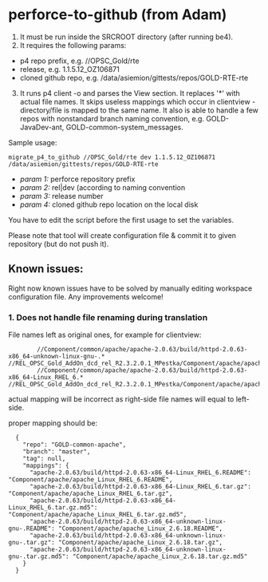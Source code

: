 # perforce-to-github (from Adam)

1. It must be run inside the SRCROOT directory (after running be4). 
2. It requires the following params:
- p4 repo prefix, e.g. //OPSC_Gold/rte
- release, e.g. 1.1.5.12_OZ106871
- cloned github repo, e.g. /data/asiemion/gittests/repos/GOLD-RTE-rte

3. It runs p4 client -o and parses the View section. 
It replaces '*' with actual file names. It skips useless mappings which occur in clientview - directory/file is mapped to the same name. 
It also is able to handle a few repos with nonstandard branch naming convention, e.g. GOLD-JavaDev-ant, GOLD-common-system_messages.

Sample usage:
```
migrate_p4_to_github //OPSC_Gold/rte dev 1.1.5.12_OZ106871 /data/asiemion/gittests/repos/GOLD-RTE-rte
```
- *param 1:* perforce repository prefix
- *param 2:* rel|dev (according to naming convention
- *param 3:* release number
- *param 4:* cloned github repo location on the local disk

You have to edit the script before the first usage to set the variables.

Please note that tool will create configuration file & commit it to given repository (but do not push it).


## Known issues:

Right now known issues have to be solved by manually editing workspace configuration file. Any improvements welcome!

### 1. Does not handle file renaming during translation 
File names left as original ones, for example for clientview:
```
        //Component/common/apache/apache-2.0.63/build/httpd-2.0.63-x86_64-unknown-linux-gnu-.* //REL_OPSC_Gold_AddOn_dcd_rel_R2.3.2.0.1_MPestka/Component/apache/apache_Linux_2.6.18.*
        //Component/common/apache/apache-2.0.63/build/httpd-2.0.63-x86_64-Linux_RHEL_6.* //REL_OPSC_Gold_AddOn_dcd_rel_R2.3.2.0.1_MPestka/Component/apache/apache_Linux_RHEL_6.*
```
actual mapping will be incorrect as right-side file names will equal to left-side.

proper mapping should be:
```
  {
    "repo": "GOLD-common-apache",
    "branch": "master",
    "tag": null,
    "mappings": {
      "apache-2.0.63/build/httpd-2.0.63-x86_64-Linux_RHEL_6.README": "Component/apache/apache_Linux_RHEL_6.README",
      "apache-2.0.63/build/httpd-2.0.63-x86_64-Linux_RHEL_6.tar.gz": "Component/apache/apache_Linux_RHEL_6.tar.gz",
      "apache-2.0.63/build/httpd-2.0.63-x86_64-Linux_RHEL_6.tar.gz.md5": "Component/apache/apache_Linux_RHEL_6.tar.gz.md5",
      "apache-2.0.63/build/httpd-2.0.63-x86_64-unknown-linux-gnu-.README": "Component/apache/apache_Linux_2.6.18.README",
      "apache-2.0.63/build/httpd-2.0.63-x86_64-unknown-linux-gnu-.tar.gz": "Component/apache/apache_Linux_2.6.18.tar.gz",
      "apache-2.0.63/build/httpd-2.0.63-x86_64-unknown-linux-gnu-.tar.gz.md5": "Component/apache/apache_Linux_2.6.18.tar.gz.md5"
    }
  }
```






